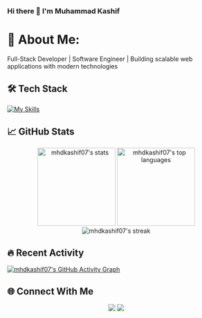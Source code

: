 ### Hi there 👋 I'm Muhammad Kashif

# 💫 About Me:
Full-Stack Developer | Software Engineer | Building scalable web applications with modern technologies

## 🛠 Tech Stack
[![My Skills](https://skillicons.dev/icons?i=react,nextjs,nodejs,express,graphql,mongodb,firebase,aws,docker,ts,js,html,css,tailwind,redux)](https://skillicons.dev)

## 📈 GitHub Stats

<div align="center">
  <!-- Updated stats widgets with refresh -->
  <img height="180em" src="https://github-readme-stats-eight-theta.vercel.app/api?username=mhdkashif07&show_icons=true&theme=radical&include_all_commits=true&count_private=true" alt="mhdkashif07's stats" />
  
  <img height="180em" src="https://github-readme-stats.vercel.app/api/top-langs/?username=mhdkashif07&layout=compact&langs_count=8&theme=radical&cache_seconds=86400" alt="mhdkashif07's top languages" />
</div>

<div align="center">
  <!-- Streak stats with forced refresh -->
  <img src="https://github-readme-streak-stats.herokuapp.com/?user=mhdkashif07&theme=radical&date_format=j%20M%5B%20Y%5D&include_all_commits=true&count_private=true" alt="mhdkashif07's streak" />
</div>

## 🔥 Recent Activity
<!-- GitHub Readme Activity Graph - Updates more frequently -->
[![mhdkashif07's GitHub Activity Graph](https://github-readme-activity-graph.vercel.app/graph?username=mhdkashif07&theme=radical&area=true&hide_border=true)](https://github.com/ashutosh00710/github-readme-activity-graph)

## 🌐 Connect With Me
<p align="center">
  <a href="https://www.linkedin.com/in/mhdkashif07/"><img src="https://img.shields.io/badge/-LinkedIn-0077B5?style=for-the-badge&logo=LinkedIn&logoColor=white"/></a>
  <a href="mailto:mhdkashif07@gmail.com"><img src="https://img.shields.io/badge/-Gmail-D14836?style=for-the-badge&logo=Gmail&logoColor=white"/></a>
</p>
